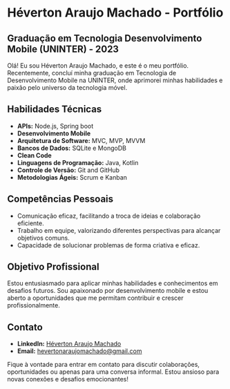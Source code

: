 # Héverton Araujo Machado - Portfólio

## Graduação em Tecnologia Desenvolvimento Mobile (UNINTER) - 2023

Olá! Eu sou Héverton Araujo Machado, e este é o meu portfólio. Recentemente, concluí minha graduação em Tecnologia de Desenvolvimento Mobile na UNINTER, onde aprimorei minhas habilidades e paixão pelo universo da tecnologia móvel.

## Habilidades Técnicas

- **APIs:** Node.js, Spring boot
- **Desenvolvimento Mobile**
- **Arquitetura de Software:** MVC, MVP, MVVM
- **Bancos de Dados:** SQLite e MongoDB
- **Clean Code**
- **Linguagens de Programação:** Java, Kotlin
- **Controle de Versão:** Git and GitHub
- **Metodologias Ágeis:** Scrum e Kanban

## Competências Pessoais

- Comunicação eficaz, facilitando a troca de ideias e colaboração eficiente.
- Trabalho em equipe, valorizando diferentes perspectivas para alcançar objetivos comuns.
- Capacidade de solucionar problemas de forma criativa e eficaz.

## Objetivo Profissional

Estou entusiasmado para aplicar minhas habilidades e conhecimentos em desafios futuros. Sou apaixonado por desenvolvimento mobile e estou aberto a oportunidades que me permitam contribuir e crescer profissionalmente.

## Contato

- **LinkedIn:** [Héverton Araujo Machado](https://www.linkedin.com/in/heverton-araujo-machado-b34b7aa2/)
- **Email:** hevertonaraujomachado@gmail.com

Fique à vontade para entrar em contato para discutir colaborações, oportunidades ou apenas para uma conversa informal. Estou ansioso para novas conexões e desafios emocionantes!
